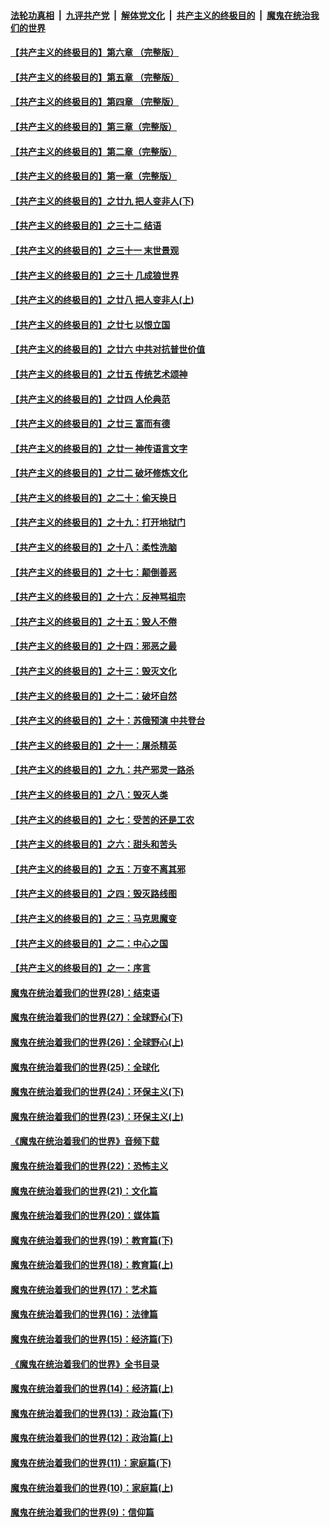 ####  [法轮功真相](../../../../basic/blob/master/README.md?t=05090731) &nbsp;|&nbsp; [九评共产党](../../../../9ping.md/blob/master/README.md?t=05090731) &nbsp;|&nbsp; [解体党文化](../../../../jtdwh.md/blob/master/README.md?t=05090731)  &nbsp;|&nbsp; [共产主义的终极目的](../../../../gczydzjmd.md/blob/master/README.md?t=05090731) &nbsp;|&nbsp; [魔鬼在统治我们的世界](../../../../mgztzwmdsj.md/blob/master/README.md?t=05090731) 

#### [【共产主义的终极目的】第六章 （完整版）](../pages/nsc422/n11428913.md?t=05090731) 

#### [【共产主义的终极目的】第五章 （完整版）](../pages/nsc422/n11428912.md?t=05090731) 

#### [【共产主义的终极目的】第四章 （完整版）](../pages/nsc422/n11428907.md?t=05090731) 

#### [【共产主义的终极目的】第三章（完整版）](../pages/nsc422/n11428848.md?t=05090731) 

#### [【共产主义的终极目的】第二章（完整版）](../pages/nsc422/n11428831.md?t=05090731) 

#### [【共产主义的终极目的】第一章（完整版）](../pages/nsc422/n11417651.md?t=05090731) 

#### [【共产主义的终极目的】之廿九 把人变非人(下)](../pages/nsc422/n11344140.md?t=05090731) 

#### [【共产主义的终极目的】之三十二 结语](../pages/nsc422/n11360535.md?t=05090731) 

#### [【共产主义的终极目的】之三十一 末世景观](../pages/nsc422/n11351129.md?t=05090731) 

#### [【共产主义的终极目的】之三十 几成狼世界](../pages/nsc422/n11348280.md?t=05090731) 

#### [【共产主义的终极目的】之廿八 把人变非人(上)](../pages/nsc422/n11340492.md?t=05090731) 

#### [【共产主义的终极目的】之廿七 以恨立国](../pages/nsc422/n11336944.md?t=05090731) 

#### [【共产主义的终极目的】之廿六 中共对抗普世价值](../pages/nsc422/n11324785.md?t=05090731) 

#### [【共产主义的终极目的】之廿五 传统艺术颂神](../pages/nsc422/n11296396.md?t=05090731) 

#### [【共产主义的终极目的】之廿四 人伦典范](../pages/nsc422/n11296397.md?t=05090731) 

#### [【共产主义的终极目的】之廿三 富而有德](../pages/nsc422/n11283598.md?t=05090731) 

#### [【共产主义的终极目的】之廿一 神传语言文字](../pages/nsc422/n11263265.md?t=05090731) 

#### [【共产主义的终极目的】之廿二 破坏修炼文化](../pages/nsc422/n11245728.md?t=05090731) 

#### [【共产主义的终极目的】之二十：偷天换日](../pages/nsc422/n11238846.md?t=05090731) 

#### [【共产主义的终极目的】之十九：打开地狱门](../pages/nsc422/n11206376.md?t=05090731) 

#### [【共产主义的终极目的】之十八：柔性洗脑](../pages/nsc422/n11199994.md?t=05090731) 

#### [【共产主义的终极目的】之十七：颠倒善恶](../pages/nsc422/n11179782.md?t=05090731) 

#### [【共产主义的终极目的】之十六：反神骂祖宗](../pages/nsc422/n11166798.md?t=05090731) 

#### [【共产主义的终极目的】之十五：毁人不倦](../pages/nsc422/n11166792.md?t=05090731) 

#### [【共产主义的终极目的】之十四：邪恶之最](../pages/nsc422/n11150249.md?t=05090731) 

#### [【共产主义的终极目的】之十三：毁灭文化](../pages/nsc422/n11135227.md?t=05090731) 

#### [【共产主义的终极目的】之十二：破坏自然](../pages/nsc422/n11135214.md?t=05090731) 

#### [【共产主义的终极目的】之十：苏俄预演 中共登台](../pages/nsc422/n11118424.md?t=05090731) 

#### [【共产主义的终极目的】之十一：屠杀精英](../pages/nsc422/n11118442.md?t=05090731) 

#### [【共产主义的终极目的】之九：共产邪灵一路杀](../pages/nsc422/n11114139.md?t=05090731) 

#### [【共产主义的终极目的】之八：毁灭人类](../pages/nsc422/n11108503.md?t=05090731) 

#### [【共产主义的终极目的】之七：受苦的还是工农](../pages/nsc422/n11101809.md?t=05090731) 

#### [【共产主义的终极目的】之六：甜头和苦头](../pages/nsc422/n11096971.md?t=05090731) 

#### [【共产主义的终极目的】之五：万变不离其邪](../pages/nsc422/n11091285.md?t=05090731) 

#### [【共产主义的终极目的】之四：毁灭路线图](../pages/nsc422/n11086284.md?t=05090731) 

#### [【共产主义的终极目的】之三：马克思魔变](../pages/nsc422/n11061941.md?t=05090731) 

#### [【共产主义的终极目的】之二：中心之国](../pages/nsc422/n11047728.md?t=05090731) 

#### [【共产主义的终极目的】之一：序言](../pages/nsc422/n11086077.md?t=05090731) 

#### [魔鬼在统治着我们的世界(28)：结束语](../pages/nsc422/n10936246.md?t=05090731) 

#### [魔鬼在统治着我们的世界(27)：全球野心(下)](../pages/nsc422/n10928319.md?t=05090731) 

#### [魔鬼在统治着我们的世界(26)：全球野心(上)](../pages/nsc422/n10900318.md?t=05090731) 

#### [魔鬼在统治着我们的世界(25)：全球化](../pages/nsc422/n10788205.md?t=05090731) 

#### [魔鬼在统治着我们的世界(24)：环保主义(下)](../pages/nsc422/n10695307.md?t=05090731) 

#### [魔鬼在统治着我们的世界(23)：环保主义(上)](../pages/nsc422/n10688613.md?t=05090731) 

#### [《魔鬼在统治着我们的世界》音频下载](../pages/nsc422/n10635553.md?t=05090731) 

#### [魔鬼在统治着我们的世界(22)：恐怖主义](../pages/nsc422/n10614727.md?t=05090731) 

#### [魔鬼在统治着我们的世界(21)：文化篇](../pages/nsc422/n10597706.md?t=05090731) 

#### [魔鬼在统治着我们的世界(20)：媒体篇](../pages/nsc422/n10586579.md?t=05090731) 

#### [魔鬼在统治着我们的世界(19)：教育篇(下)](../pages/nsc422/n10564808.md?t=05090731) 

#### [魔鬼在统治着我们的世界(18)：教育篇(上)](../pages/nsc422/n10526970.md?t=05090731) 

#### [魔鬼在统治着我们的世界(17)：艺术篇](../pages/nsc422/n10499093.md?t=05090731) 

#### [魔鬼在统治着我们的世界(16)：法律篇](../pages/nsc422/n10485969.md?t=05090731) 

#### [魔鬼在统治着我们的世界(15)：经济篇(下)](../pages/nsc422/n10469975.md?t=05090731) 

#### [《魔鬼在统治着我们的世界》全书目录](../pages/nsc422/n10464261.md?t=05090731) 

#### [魔鬼在统治着我们的世界(14)：经济篇(上)](../pages/nsc422/n10457370.md?t=05090731) 

#### [魔鬼在统治着我们的世界(13)：政治篇(下)](../pages/nsc422/n10448270.md?t=05090731) 

#### [魔鬼在统治着我们的世界(12)：政治篇(上)](../pages/nsc422/n10444576.md?t=05090731) 

#### [魔鬼在统治着我们的世界(11)：家庭篇(下)](../pages/nsc422/n10440961.md?t=05090731) 

#### [魔鬼在统治着我们的世界(10)：家庭篇(上)](../pages/nsc422/n10435448.md?t=05090731) 

#### [魔鬼在统治着我们的世界(9)：信仰篇](../pages/nsc422/n10432159.md?t=05090731) 

